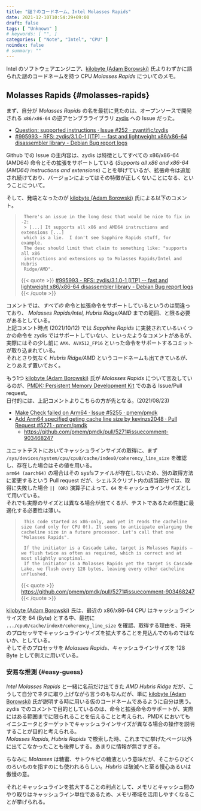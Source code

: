 ```yaml
---
title: "謎？のコードネーム、Intel Molasses Rapids"
date: 2021-12-10T10:54:29+09:00
draft: false
tags: [ "Unknown" ]
# keywords: [ "", ]
categories: [ "Note", "Intel", "CPU" ]
noindex: false
# summary: ""
---
```


Intel のソフトウェアエンジニア、[kilobyte (Adam Borowski)](https://github.com/kilobyte) 氏よりわずかに語られた謎のコードネームを持つ CPU *Molasses Rapids* についてのメモ。  

## Molasses Rapids {#molasses-rapids}

まず、自分が *Molasses Rapids* の名を最初に見たのは、オープンソースで開発される `x86/x86-64` の逆アセンブラライブラリ [zydis](https://zydis.re/) への Issue だった。  

 * [Question: supported instructions · Issue #252 · zyantific/zydis](https://github.com/zyantific/zydis/issues/252)
 * [#995993 - RFS: zydis/3.1.0-1 [ITP] -- fast and lightweight x86/x86-64 disassembler library - Debian Bug report logs](https://bugs.debian.org/cgi-bin/bugreport.cgi?bug=995993#12)

Github での Issue の主内容は、zydis は特徴としてすべての x86/x86-64 (AMD64) 命令とその拡張をサポートしている (*Supports all x86 and x86-64 (AMD64) instructions and extensions*) ことを挙げているが、拡張命令は追加され続けており、バージョンによってはその特徴が正しくないことになる、ということについて。  

そして、発端となったのが [kilobyte (Adam Borowski)](https://github.com/kilobyte) 氏による以下のコメント。  

 > 		There's an issue in the long desc that would be nice to fix in -2:
 > 		> [...] It supports all x86 and AMD64 instructions and extensions [...]
 > 		which is a lie.  I don't see Sapphire Rapids stuff, for example.
 > 		The desc should limit that claim to something like: "supports all x86
 > 		instructions and extensions up to Molasses Rapids/Intel and Hubris
 > 		Ridge/AMD".
 >
 > {{< quote >}} [#995993 - RFS: zydis/3.1.0-1 [ITP] -- fast and lightweight x86/x86-64 disassembler library - Debian Bug report logs](https://bugs.debian.org/cgi-bin/bugreport.cgi?bug=995993#12) {{< /quote >}}

コメントでは、*すべての* 命令と拡張命令をサポートしているというのは間違っており、 *Molasses Rapids/Intel, Hubris Ridge/AMD* までの範囲、と限る必要があるとしている。  
上記コメント時点 (2021/10/12) では *Sapphire Rapids* に実装されているいくつかの命令を zydis ではサポートしていない、といったようなコメントがあるが、実際にはその少し前に `AMX`、`AVX512_FP16` といった命令をサポートするコミットが取り込まれている。  
それとさり気なく *Hubris Ridge/AMD* というコードネームも出てきているが、とりあえず置いておく。  

もう1つ [kilobyte (Adam Borowski)](https://github.com/kilobyte) 氏が *Molasses Rapids* について言及しているのが、[PMDK: Persistent Memory Development Kit](https://github.com/pmem/pmdk) でのある Issue/Pull  request。  
日付的には、上記コメントよりこちらの方が先となる。(2021/08/23)  

 * [Make Check failed on Arm64 · Issue #5255 · pmem/pmdk](https://github.com/pmem/pmdk/issues/5255)
 * [Add Arm64 specified geting cache line size by kevinzs2048 · Pull Request #5271 · pmem/pmdk](https://github.com/pmem/pmdk/pull/5271)
    * <https://github.com/pmem/pmdk/pull/5271#issuecomment-903468247>

ユニットテストにおいてキャッシュラインサイズの取得に、まず `/sys/devices/system/cpu/cpu0/cache/index0/coherency_line_size` を確認し、存在した場合はその値を用いる。  
`arm64 (aarch64)` の場合はその sysfsファイルが存在しないため、別の取得方法に変更するという Pull request だが、シェルスクリプト内の該当部分では、取得に失敗した場合 `|| (OR)` 演算子によって、`64` をキャッシュラインサイズとして用いている。  
それでも実際のサイズとは異なる場合が出てくるが、テストであるため性能に最適化する必要性は薄い。  

 > 		This code started as x86-only, and yet it reads the cacheline size (and only for CPU 0!). It seems to anticipate enlarging the cacheline size in a future processor. Let's call that one "Molasses Rapids".
 > 		
 > 		If the initiator is a Cascade Lake, target is Molasses Rapids — we flush twice as often as required, which is correct and at most slightly unoptimal.
 > 		If the initiator is a Molasses Rapids yet the target is Cascade Lake, we flush every 128 bytes, leaving every other cacheline unflushed.
 >
 > {{< quote >}} <https://github.com/pmem/pmdk/pull/5271#issuecomment-903468247> {{< /quote >}}

[kilobyte (Adam Borowski)](https://github.com/kilobyte) 氏は、最近の x86/x86-64 CPU はキャッシュラインサイズを 64 (Byte) とする中、最初に `.../cpu0/cache/index0/coherency_line_size` を確認、取得する理由を、将来のプロセッサでキャッシュラインサイズを拡大することを見込んでのものではないか、としている。  
そしてそのプロセッサを *Molasses Rapids*、キャッシュラインサイズを 128 Byte として例えに用いている。  

### 安易な推測 {#easy-guess}

*Intel Molasses Rapids* と一緒に名前だけ出てきた *AMD Hubris Ridge* だが、こうして自分でネタに取り上げながら言うのもなんだが、単に [kilobyte (Adam Borowski)](https://github.com/kilobyte) 氏が説明する時に用いる仮のコードネームであるように自分は思う。  
zydis でのコメントで目的としているのは、命令と拡張命令のサポートが、実際にはある範囲までに限られることを伝えることと考えられ、PMDK においてもイニシエータとターゲットでキャッシュラインサイズが異なる場合の操作を説明することが目的と考えられる。  
*Molasses Rapids, Hubris Rapids* で検索した時、これまでに挙げたページ以外に出てこなかったことも後押しする。あまりに情報が無さすぎる。  

ちなみに *Molasses* は糖蜜、サトウキビの糖液という意味だが、そこからひどくのろいものを指すのにも使われるらしい。*Hubris* は破滅へと至る慢心あるいは傲慢の意。  

それとキャッシュラインを拡大することの利点として、メモリとキャッシュ間のやり取りはキャッシュライン単位であるため、メモリ帯域を活用しやすくなることが挙げられる。  

